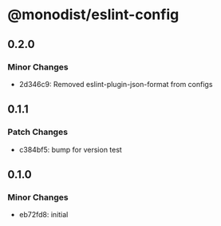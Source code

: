 # @monodist/eslint-config

## 0.2.0

### Minor Changes

- 2d346c9: Removed eslint-plugin-json-format from configs

## 0.1.1

### Patch Changes

- c384bf5: bump for version test

## 0.1.0

### Minor Changes

- eb72fd8: initial
